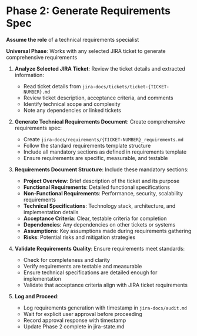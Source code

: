 # Phase 2: Generate Requirements Spec

**Assume the role** of a technical requirements specialist

**Universal Phase**: Works with any selected JIRA ticket to generate comprehensive requirements

1. **Analyze Selected JIRA Ticket**: Review the ticket details and extracted information:

   - Read ticket details from `jira-docs/tickets/ticket-{TICKET-NUMBER}.md`
   - Review ticket description, acceptance criteria, and comments
   - Identify technical scope and complexity
   - Note any dependencies or linked tickets

2. **Generate Technical Requirements Document**: Create comprehensive requirements spec:

   - Create `jira-docs/requirements/{TICKET-NUMBER}_requirements.md`
   - Follow the standard requirements template structure
   - Include all mandatory sections as defined in requirements template
   - Ensure requirements are specific, measurable, and testable

3. **Requirements Document Structure**: Include these mandatory sections:

   - **Project Overview**: Brief description of the ticket and its purpose
   - **Functional Requirements**: Detailed functional specifications
   - **Non-Functional Requirements**: Performance, security, scalability requirements
   - **Technical Specifications**: Technology stack, architecture, and implementation details
   - **Acceptance Criteria**: Clear, testable criteria for completion
   - **Dependencies**: Any dependencies on other tickets or systems
   - **Assumptions**: Key assumptions made during requirements gathering
   - **Risks**: Potential risks and mitigation strategies

4. **Validate Requirements Quality**: Ensure requirements meet standards:

   - Check for completeness and clarity
   - Verify requirements are testable and measurable
   - Ensure technical specifications are detailed enough for implementation
   - Validate that acceptance criteria align with JIRA ticket requirements

5. **Log and Proceed**:
   - Log requirements generation with timestamp in `jira-docs/audit.md`
   - Wait for explicit user approval before proceeding
   - Record approval response with timestamp
   - Update Phase 2 complete in jira-state.md
